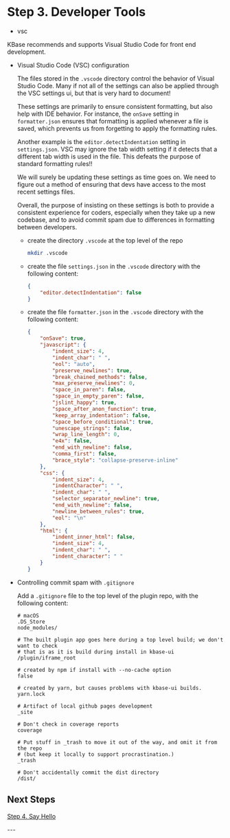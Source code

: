 # Step 3. Developer Tools



- vsc

KBase recommends and supports Visual Studio Code for front end development.

- Visual Studio Code (VSC) configuration

    The files stored in the `.vscode` directory control the behavior of Visual Studio Code. Many if not all of the settings can also be applied through the VSC settings ui, but that is very hard to document!

    These settings are primarily to ensure consistent formatting, but also help with IDE behavior. For instance, the `onSave` setting in `formatter.json` ensures that formatting is applied whenever a file is saved, which prevents us from forgetting to apply the formatting rules. 

    Another example is the `editor.detectIndentation` setting in `settings.json`. VSC may ignore the tab width setting if it detects that a different tab width is used in the file. This defeats the purpose of standard formatting rules!!

    We will surely be updating these settings as time goes on. We need to figure out a method of ensuring that devs have access to the most recent settings files.

    Overall, the purpose of insisting on these settings is both to provide a consistent experience for coders, especially when they take up a new codebase, and to avoid commit spam due to differences in formatting between developers.

  - create the directory `.vscode` at the top level of the repo

    ```bash
    mkdir .vscode
    ```

  - create the file `settings.json` in the `.vscode` directory with the following content:

    ```json
    {
        "editor.detectIndentation": false
    }
    ```

  - create the file `formatter.json` in the `.vscode` directory with the following content:

    ```json
    {
        "onSave": true,
        "javascript": {
            "indent_size": 4,
            "indent_char": " ",
            "eol": "auto",
            "preserve_newlines": true,
            "break_chained_methods": false,
            "max_preserve_newlines": 0,
            "space_in_paren": false,
            "space_in_empty_paren": false,
            "jslint_happy": true,
            "space_after_anon_function": true,
            "keep_array_indentation": false,
            "space_before_conditional": true,
            "unescape_strings": false,
            "wrap_line_length": 0,
            "e4x": false,
            "end_with_newline": false,
            "comma_first": false,
            "brace_style": "collapse-preserve-inline"
        },
        "css": {
            "indent_size": 4,
            "indentCharacter": " ",
            "indent_char": " ",
            "selector_separator_newline": true,
            "end_with_newline": false,
            "newline_between_rules": true,
            "eol": "\n"
        },
        "html": {
            "indent_inner_html": false,
            "indent_size": 4,
            "indent_char": " ",
            "indent_character": " "
        }
    }
    ```

- Controlling commit spam with `.gitignore`

    Add a `.gitignore` file to the top level of the plugin repo, with the following content:


    ```gitignore
    # macOS
    .DS_Store
    node_modules/

    # The built plugin app goes here during a top level build; we don't want to check
    # that is as it is build during install in kbase-ui
    /plugin/iframe_root

    # created by npm if install with --no-cache option
    false

    # created by yarn, but causes problems with kbase-ui builds.
    yarn.lock

    # Artifact of local github pages development
    _site

    # Don't check in coverage reports
    coverage

    # Put stuff in _trash to move it out of the way, and omit it from the repo 
    # (but keep it locally to support procrastination.)
    _trash

    # Don't accidentally commit the dist directory
    /dist/
    ```

## Next Steps

[Step 4. Say Hello](./4-say-hello)

\---